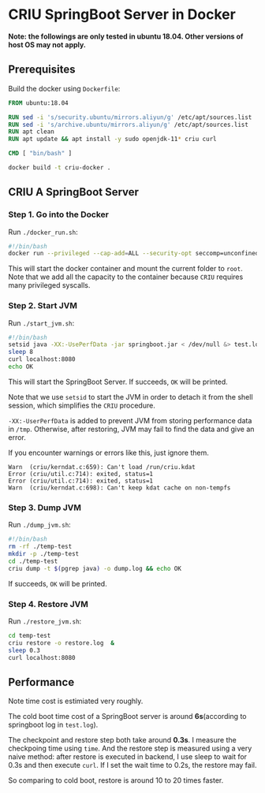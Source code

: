 # CRIU SpringBoot Server in Docker

**Note: the followings are only tested in ubuntu 18.04. Other versions of host OS may not apply.**

## Prerequisites 

Build the docker using `Dockerfile`:

```dockerfile
FROM ubuntu:18.04

RUN sed -i 's/security.ubuntu/mirrors.aliyun/g' /etc/apt/sources.list
RUN sed -i 's/archive.ubuntu/mirrors.aliyun/g' /etc/apt/sources.list
RUN apt clean
RUN apt update && apt install -y sudo openjdk-11* criu curl

CMD [ "bin/bash" ]
```

```sh
docker build -t criu-docker .
```

## CRIU A SpringBoot Server

### Step 1. Go into the Docker

Run `./docker_run.sh`:

```sh
#!/bin/bash
docker run --privileged --cap-add=ALL --security-opt seccomp=unconfined --userns=host -it -v $PWD:/root -w /root criu-docker
```

This will start the docker container and mount the current folder to `root`. Note that we add all the capacity to the container because `CRIU` requires many privileged syscalls.

### Step 2. Start JVM

Run `./start_jvm.sh`:

```sh
#!/bin/bash
setsid java -XX:-UsePerfData -jar springboot.jar < /dev/null &> test.log &
sleep 8
curl localhost:8080
echo OK
```

This will start the SpringBoot Server. If succeeds, `OK` will be printed.

Note that we use `setsid` to start the JVM in order to detach it from the shell session, which simplifies the `CRIU` procedure.

`-XX:-UserPerfData` is added to prevent JVM from storing performance data in `/tmp`. Otherwise, after restoring, JVM may fail to find the data and give an error.

If you encounter warnings or errors like this, just ignore them.

```log
Warn  (criu/kerndat.c:659): Can't load /run/criu.kdat
Error (criu/util.c:714): exited, status=1
Error (criu/util.c:714): exited, status=1
Warn  (criu/kerndat.c:698): Can't keep kdat cache on non-tempfs
```

### Step 3. Dump JVM

Run `./dump_jvm.sh`:

```sh
#!/bin/bash
rm -rf ./temp-test
mkdir -p ./temp-test
cd ./temp-test
criu dump -t $(pgrep java) -o dump.log && echo OK
```

If succeeds, `OK` will be printed.

### Step 4. Restore JVM

Run `./restore_jvm.sh`:

```sh
cd temp-test
criu restore -o restore.log  &
sleep 0.3
curl localhost:8080
```

## Performance

Note time cost is estimiated very roughly.

The cold boot time cost of a SpringBoot server is around **6s**(according to springboot log in `test.log`).

The checkpoint and restore step both take around **0.3s**. I measure the checkpoing time using `time`. And the restore step is measured using a very naive method: after restore is executed in backend, I use sleep to wait for 0.3s and then execute `curl`. If I set the wait time to 0.2s, the restore may fail.

So comparing to cold boot, restore is around 10 to 20 times faster.